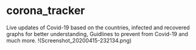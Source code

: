# corona_tracker

Live updates of Covid-19 based on the countries, infected and recovered graphs for better understanding,
Guidlines to prevent from Covid-19 and much more.
!(Screenshot_20200415-232134.png)
